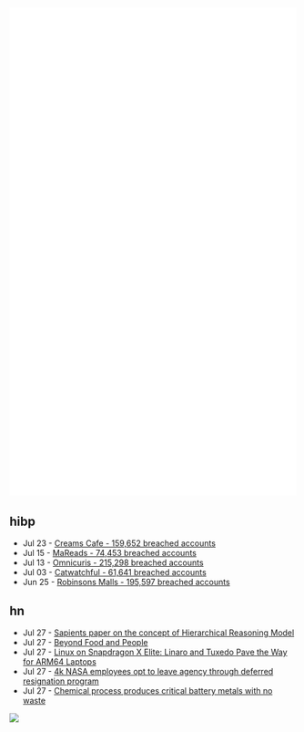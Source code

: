 ![Metrics](https://raw.githubusercontent.com/phixion/phixion/master/metrics.svg)

## hibp

<!--
for https://github.com/phixion/phixion/blob/main/.github/workflows/feeds.yml
-->
<!--START_SECTION:haveibeenpwnd-->
- Jul 23 - [Creams Cafe - 159,652 breached accounts](https://haveibeenpwned.com/Breach/CreamsCafe)
- Jul 15 - [MaReads - 74,453 breached accounts](https://haveibeenpwned.com/Breach/MaReads)
- Jul 13 - [Omnicuris - 215,298 breached accounts](https://haveibeenpwned.com/Breach/Omnicuris)
- Jul 03 - [Catwatchful - 61,641 breached accounts](https://haveibeenpwned.com/Breach/Catwatchful)
- Jun 25 - [Robinsons Malls - 195,597 breached accounts](https://haveibeenpwned.com/Breach/RobinsonsMalls)
<!--END_SECTION:haveibeenpwnd-->

## hn

<!--
for https://github.com/phixion/phixion/blob/main/.github/workflows/feeds.yml
-->
<!--START_SECTION:hn-->
- Jul 27 - [Sapients paper on the concept of Hierarchical Reasoning Model](https://arxiv.org/abs/2506.21734)
- Jul 27 - [Beyond Food and People](https://aeon.co/essays/nietzsches-startling-provocation-youre-edible-and-delicious)
- Jul 27 - [Linux on Snapdragon X Elite: Linaro and Tuxedo Pave the Way for ARM64 Laptops](https://www.linaro.org/blog/linux-on-snapdragon-x-elite/)
- Jul 27 - [4k NASA employees opt to leave agency through deferred resignation program](https://www.kcrw.com/news/shows/npr/npr-story/nx-s1-5481304)
- Jul 27 - [Chemical process produces critical battery metals with no waste](https://spectrum.ieee.org/nmc-battery-aspiring-materials)
<!--END_SECTION:hn-->

<!--
for https://yhype.me
-->
![](https://hit.yhype.me/github/profile?user_id=13013670)
